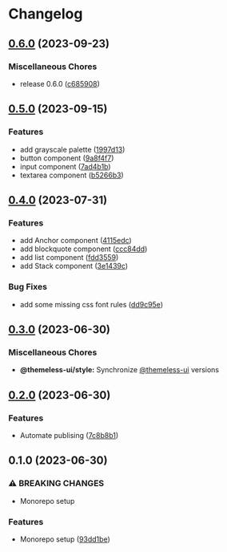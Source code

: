 # Changelog

## [0.6.0](https://github.com/jtiala/themeless-ui/compare/@themeless-ui/style-v0.5.0...@themeless-ui/style-v0.6.0) (2023-09-23)


### Miscellaneous Chores

* release 0.6.0 ([c685908](https://github.com/jtiala/themeless-ui/commit/c6859081ea81ca09ab7b099dd3b18469b52e0f13))

## [0.5.0](https://github.com/jtiala/themeless-ui/compare/@themeless-ui/style-v0.4.0...@themeless-ui/style-v0.5.0) (2023-09-15)


### Features

* add grayscale palette ([1997d13](https://github.com/jtiala/themeless-ui/commit/1997d138414b0036792f30d2cc9a6791d038a6a7))
* button component ([9a8f4f7](https://github.com/jtiala/themeless-ui/commit/9a8f4f7c4a8780d4bb0123812d6ce2b6d20ca28d))
* input component ([7ad4b1b](https://github.com/jtiala/themeless-ui/commit/7ad4b1b791ed8deb3193496d493dbfabf765dcd5))
* textarea component ([b5266b3](https://github.com/jtiala/themeless-ui/commit/b5266b38a557029f9352f62954d8f6d0fda0ffa7))

## [0.4.0](https://github.com/jtiala/themeless-ui/compare/@themeless-ui/style-v0.3.0...@themeless-ui/style-v0.4.0) (2023-07-31)


### Features

* add Anchor component ([4115edc](https://github.com/jtiala/themeless-ui/commit/4115edc0759bd2d17d3195a409dedc4536f283d4))
* add blockquote component ([ccc84dd](https://github.com/jtiala/themeless-ui/commit/ccc84dd536f1977298aea11935ac471894da97c1))
* add list component ([fdd3559](https://github.com/jtiala/themeless-ui/commit/fdd3559ab26a1e78d6f429fb2d09979b1b850a19))
* add Stack component ([3e1439c](https://github.com/jtiala/themeless-ui/commit/3e1439c102a9ce23629356f38998439a95642ae3))


### Bug Fixes

* add some missing css font rules ([dd9c95e](https://github.com/jtiala/themeless-ui/commit/dd9c95edafd49ee6e75243720ee67cd0dc17c535))

## [0.3.0](https://github.com/jtiala/themeless-ui/compare/@themeless-ui/style-v0.2.0...@themeless-ui/style-v0.3.0) (2023-06-30)


### Miscellaneous Chores

* **@themeless-ui/style:** Synchronize [@themeless-ui](https://github.com/themeless-ui) versions

## [0.2.0](https://github.com/jtiala/themeless-ui/compare/@themeless-ui/style-v0.1.0...@themeless-ui/style-v0.2.0) (2023-06-30)


### Features

* Automate publising ([7c8b8b1](https://github.com/jtiala/themeless-ui/commit/7c8b8b15c2f07054e8b6e723e259ba6467858fd5))

## 0.1.0 (2023-06-30)


### ⚠ BREAKING CHANGES

* Monorepo setup

### Features

* Monorepo setup ([93dd1be](https://github.com/jtiala/themeless-ui/commit/93dd1be93af8ff892fbe773d9d3f8e3f64d256cd))
